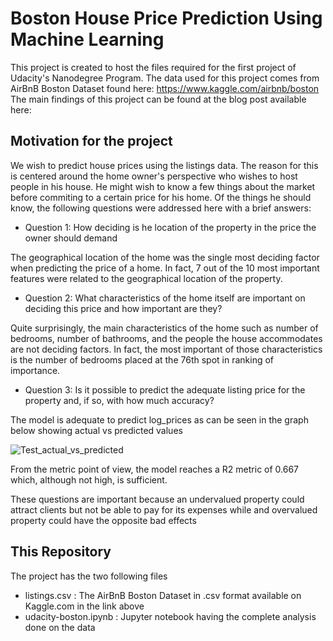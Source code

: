# Boston House Price Prediction Using Machine Learning

This project is created to host the files required for the first project of Udacity's Nanodegree Program.
The data used for this project comes from AirBnB Boston Dataset found here: https://www.kaggle.com/airbnb/boston
The main findings of this project can be found at the blog post available here: 

## Motivation for the project

We wish to predict house prices using the listings data. The reason for this is centered around the home owner's perspective who wishes to host people in his house. He might wish to know a few things about the market before commiting to a certain price for his home. Of the things he should know, the following questions were addressed here with a brief answers:

   - Question 1: How deciding is he location of the property in the price the owner should demand

The geographical location of the home was the single most deciding factor when predicting the price of a home. In fact, 7 out of the 10 most important features were related to the geographical location of the property. 
            
   - Question 2: What characteristics of the home itself are important on deciding this price and how important are they?

Quite surprisingly, the main characteristics of the home such as number of bedrooms, number of bathrooms, and the people the house accommodates are not deciding factors. In fact, the most important of those characteristics is the number of bedrooms placed at the 76th spot in ranking of importance.

   - Question 3: Is it possible to predict the adequate listing price for the property and, if so, with how much accuracy?

The model is adequate to predict log_prices as can be seen in the graph below showing actual vs predicted values

![Test_actual_vs_predicted](https://user-images.githubusercontent.com/46632664/108276634-1a6e0780-7146-11eb-8ffc-021e73497ed8.PNG)

From the metric point of view, the model reaches a R2 metric of 0.667 which, although not high, is sufficient.

These questions are important because an undervalued property could attract clients but not be able to pay for its expenses while and overvalued property could have the opposite bad effects

## This Repository
The project has the two following files
   - listings.csv : The AirBnB Boston Dataset in .csv format available on Kaggle.com in the link above
   - udacity-boston.ipynb : Jupyter notebook having the complete analysis done on the data

